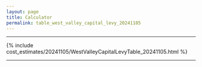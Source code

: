 ```yaml
---
layout: page
title: Calculator
permalink: table_west_valley_capital_levy_20241105
---
```


___

{% include cost_estimates/20241105/WestValleyCapitalLevyTable_20241105.html %}

___

